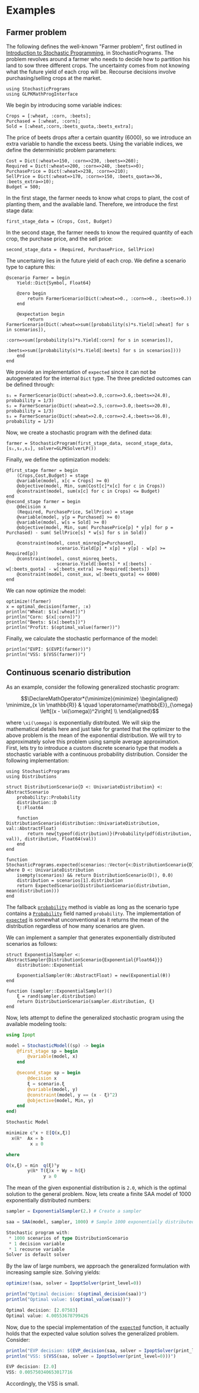 # Examples

## Farmer problem

The following defines the well-known "Farmer problem", first outlined in [Introduction to Stochastic Programming](https://link.springer.com/book/10.1007%2F978-1-4614-0237-4), in StochasticPrograms. The problem revolves around a farmer who needs to decide how to partition his land to sow three different crops. The uncertainty comes from not knowing what the future yield of each crop will be. Recourse decisions involve purchasing/selling crops at the market.

```@example farmer
using StochasticPrograms
using GLPKMathProgInterface
```
We begin by introducing some variable indices:
```@example farmer
Crops = [:wheat, :corn, :beets];
Purchased = [:wheat, :corn];
Sold = [:wheat,:corn,:beets_quota,:beets_extra];
```
The price of beets drops after a certain quantity (6000), so we introduce an extra variable to handle the excess beets. Using the variable indices, we define the deterministic problem parameters:
```@example farmer
Cost = Dict(:wheat=>150, :corn=>230, :beets=>260);
Required = Dict(:wheat=>200, :corn=>240, :beets=>0);
PurchasePrice = Dict(:wheat=>238, :corn=>210);
SellPrice = Dict(:wheat=>170, :corn=>150, :beets_quota=>36, :beets_extra=>10);
Budget = 500;
```
In the first stage, the farmer needs to know what crops to plant, the cost of planting them, and the available land. Therefore, we introduce the first stage data:
```@example farmer
first_stage_data = (Crops, Cost, Budget)
```
In the second stage, the farmer needs to know the required quantity of each crop, the purchase price, and the sell price:
```@example farmer
second_stage_data = (Required, PurchasePrice, SellPrice)
```
The uncertainty lies in the future yield of each crop. We define a scenario type to capture this:
```@example farmer
@scenario Farmer = begin
    Yield::Dict{Symbol, Float64}

    @zero begin
        return FarmerScenario(Dict(:wheat=>0., :corn=>0., :beets=>0.))
    end

    @expectation begin
        return FarmerScenario(Dict(:wheat=>sum([probability(s)*s.Yield[:wheat] for s in scenarios]),
                                   :corn=>sum([probability(s)*s.Yield[:corn] for s in scenarios]),
                                   :beets=>sum([probability(s)*s.Yield[:beets] for s in scenarios])))
    end
end
```
We provide an implementation of `expected` since it can not be autogenerated for the internal `Dict` type. The three predicted outcomes can be defined through:
```@example farmer
s₁ = FarmerScenario(Dict(:wheat=>3.0,:corn=>3.6,:beets=>24.0), probability = 1/3)
s₂ = FarmerScenario(Dict(:wheat=>2.5,:corn=>3.0,:beets=>20.0), probability = 1/3)
s₃ = FarmerScenario(Dict(:wheat=>2.0,:corn=>2.4,:beets=>16.0), probability = 1/3)
```
Now, we create a stochastic program with the defined data:
```@example farmer
farmer = StochasticProgram(first_stage_data, second_stage_data, [s₁,s₂,s₃], solver=GLPKSolverLP())
```
Finally, we define the optimization models:
```@example farmer
@first_stage farmer = begin
    (Crops,Cost,Budget) = stage
    @variable(model, x[c = Crops] >= 0)
    @objective(model, Min, sum(Cost[c]*x[c] for c in Crops))
    @constraint(model, sum(x[c] for c in Crops) <= Budget)
end
@second_stage farmer = begin
    @decision x
    (Required, PurchasePrice, SellPrice) = stage
    @variable(model, y[p = Purchased] >= 0)
    @variable(model, w[s = Sold] >= 0)
    @objective(model, Min, sum( PurchasePrice[p] * y[p] for p = Purchased) - sum( SellPrice[s] * w[s] for s in Sold))

    @constraint(model, const_minreq[p=Purchased],
                   scenario.Yield[p] * x[p] + y[p] - w[p] >= Required[p])
    @constraint(model, const_minreq_beets,
                   scenario.Yield[:beets] * x[:beets] - w[:beets_quota] - w[:beets_extra] >= Required[:beets])
    @constraint(model, const_aux, w[:beets_quota] <= 6000)
end
```
We can now optimize the model:
```@example farmer
optimize!(farmer)
x = optimal_decision(farmer, :x)
println("Wheat: $(x[:wheat])")
println("Corn: $(x[:corn])")
println("Beets: $(x[:beets])")
println("Profit: $(optimal_value(farmer))")
```
Finally, we calculate the stochastic performance of the model:
```@example farmer
println("EVPI: $(EVPI(farmer))")
println("VSS: $(VSS(farmer))")
```

## Continuous scenario distribution

As an example, consider the following generalized stochastic program:
```math
\DeclareMathOperator*{\minimize}{minimize}
\begin{aligned}
 \minimize_{x \in \mathbb{R}} & \quad \operatorname{\mathbb{E}}_{\omega} \left[(x - \xi(\omega))^2\right] \\
\end{aligned}
```
where ``\xi(\omega)`` is exponentially distributed. We will skip the mathematical details here and just take for granted that the optimizer to the above problem is the mean of the exponential distribution. We will try to approximately solve this problem using sample average approximation. First, lets try to introduce a custom discrete scenario type that models a stochastic variable with a continuous probability distribution. Consider the following implementation:
```@example custom
using StochasticPrograms
using Distributions

struct DistributionScenario{D <: UnivariateDistribution} <: AbstractScenario
    probability::Probability
    distribution::D
    ξ::Float64

    function DistributionScenario(distribution::UnivariateDistribution, val::AbstractFloat)
        return new{typeof(distribution)}(Probability(pdf(distribution, val)), distribution, Float64(val))
    end
end

function StochasticPrograms.expected(scenarios::Vector{<:DistributionScenario{D}}) where D <: UnivariateDistribution
    isempty(scenarios) && return DistributionScenario(D(), 0.0)
    distribution = scenarios[1].distribution
    return ExpectedScenario(DistributionScenario(distribution, mean(distribution)))
end
```
The fallback [`probability`](@ref) method is viable as long as the scenario type contains a [`Probability`](@ref) field named `probability`. The implementation of [`expected`](@ref) is somewhat unconventional as it returns the mean of the distribution regardless of how many scenarios are given.

We can implement a sampler that generates exponentially distributed scenarios as follows:
```@example custom
struct ExponentialSampler <: AbstractSampler{DistributionScenario{Exponential{Float64}}}
    distribution::Exponential

    ExponentialSampler(θ::AbstractFloat) = new(Exponential(θ))
end

function (sampler::ExponentialSampler)()
    ξ = rand(sampler.distribution)
    return DistributionScenario(sampler.distribution, ξ)
end
```
Now, lets attempt to define the generalized stochastic program using the available modeling tools:
```julia
using Ipopt

model = StochasticModel((sp) -> begin
	@first_stage sp = begin
		@variable(model, x)
	end

	@second_stage sp = begin
		@decision x
		ξ = scenario.ξ
		@variable(model, y)
		@constraint(model, y == (x - ξ)^2)
		@objective(model, Min, y)
	end
end)
```
```julia
Stochastic Model

minimize cᵀx + 𝔼[Q(x,ξ)]
  x∈ℝⁿ  Ax = b
         x ≥ 0

where

Q(x,ξ) = min  q(ξ)ᵀy
        y∈ℝᵐ T(ξ)x + Wy = h(ξ)
              y ≥ 0
```
The mean of the given exponential distribution is ``2.0``, which is the optimal solution to the general problem. Now, lets create a finite SAA model of 1000 exponentially distributed numbers:
```julia
sampler = ExponentialSampler(2.) # Create a sampler

saa = SAA(model, sampler, 1000) # Sample 1000 exponentially distributed scenarios and create an SAA model
```
```julia
Stochastic program with:
 * 1000 scenarios of type DistributionScenario
 * 1 decision variable
 * 1 recourse variable
Solver is default solver
```
By the law of large numbers, we approach the generalized formulation with increasing sample size. Solving yields:
```julia
optimize!(saa, solver = IpoptSolver(print_level=0))

println("Optimal decision: $(optimal_decision(saa))")
println("Optimal value: $(optimal_value(saa))")
```
```julia
Optimal decision: [2.07583]
Optimal value: 4.00553678799426
```
Now, due to the special implementation of the [`expected`](@ref) function, it actually holds that the expected value solution solves the generalized problem. Consider:
```julia
println("EVP decision: $(EVP_decision(saa, solver = IpoptSolver(print_level=0)))")
println("VSS: $(VSS(saa, solver = IpoptSolver(print_level=0)))")
```
```julia
EVP decision: [2.0]
VSS: 0.005750340653017716
```
Accordingly, the VSS is small.
